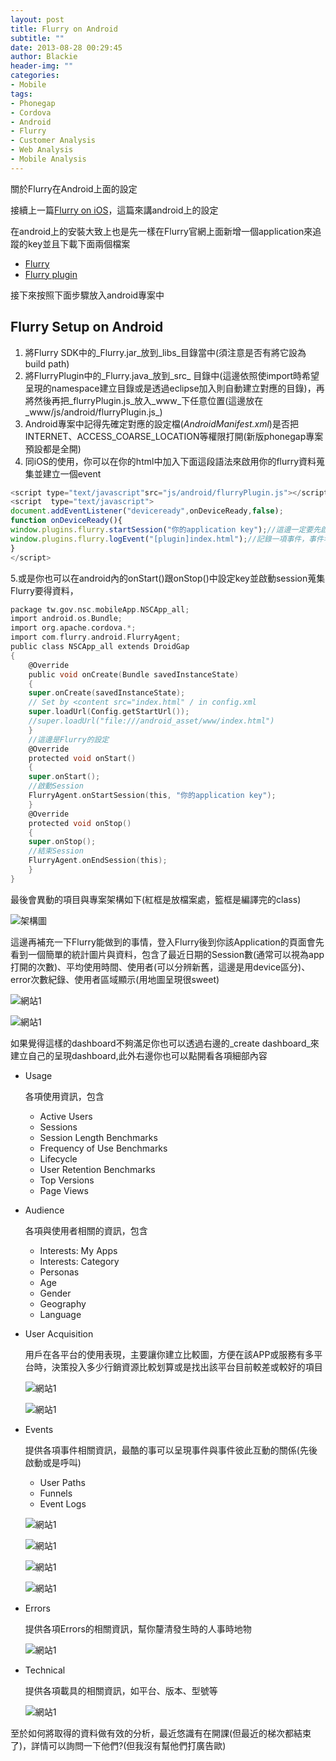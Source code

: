 ```yaml
---
layout: post
title: Flurry on Android
subtitle: ""
date: 2013-08-28 00:29:45
author: Blackie
header-img: ""
categories:
- Mobile
tags:
- Phonegap
- Cordova
- Android
- Flurry
- Customer Analysis
- Web Analysis
- Mobile Analysis
---
```


關於Flurry在Android上面的設定

<!-- More -->

接續上一篇[Flurry on iOS](http://blackie1019.github.io/2013/08/26/flurry-on-ios/)，這篇來講android上的設定

在android上的安裝大致上也是先一樣在Flurry官網上面新增一個application來追蹤的key並且下載下面兩個檔案

-   [Flurry](http://www.flurry.com/flurry-analytics.html)
-   [Flurry plugin](https://github.com/jfpsf/flurry-phonegap-plugin)

接下來按照下面步驟放入android專案中

## Flurry Setup on Android ##

1.  將Flurry SDK中的_Flurry.jar_放到_libs_目錄當中(須注意是否有將它設為build path)
2.  將FlurryPlugin中的_Flurry.java_放到_src_ 目錄中(這邊依照使import時希望呈現的namespace建立目錄或是透過eclipse加入則自動建立對應的目錄)，再將然後再把_flurryPlugin.js_放入_www_下任意位置(這邊放在_www/js/android/flurryPlugin.js_)
3.  Android專案中記得先確定對應的設定檔(_AndroidManifest.xml_)是否把INTERNET、ACCESS_COARSE_LOCATION等權限打開(新版phonegap專案預設都是全開)
4.  同iOS的使用，你可以在你的html中加入下面這段語法來啟用你的flurry資料蒐集並建立一個event

```js
<script type="text/javascript"src="js/android/flurryPlugin.js"></script><!--此段記得要放在cordova.js之後-->
<script  type="text/javascript">
document.addEventListener("deviceready",onDeviceReady,false);
function onDeviceReady(){
window.plugins.flurry.startSession("你的application key");//這邊一定要先啟動Session
window.plugins.flurry.logEvent("[plugin]index.html");//記錄一項事件，事件名稱為[plugin]index.html
}
</script>
```

5.或是你也可以在android內的onStart()跟onStop()中設定key並啟動session蒐集Flurry要得資料，

```objective-c
package tw.gov.nsc.mobileApp.NSCApp_all;
import android.os.Bundle;
import org.apache.cordova.*;
import com.flurry.android.FlurryAgent;  
public class NSCApp_all extends DroidGap
{
    @Override
    public void onCreate(Bundle savedInstanceState)
    {
    super.onCreate(savedInstanceState);
    // Set by <content src="index.html" / in config.xml
    super.loadUrl(Config.getStartUrl());
    //super.loadUrl("file:///android_asset/www/index.html")
    }
    //這邊是Flurry的設定
    @Override
    protected void onStart()
    {
    super.onStart();
    //啟動Session
    FlurryAgent.onStartSession(this, "你的application key");
    }    
    @Override
    protected void onStop()
    {
    super.onStop();
    //結束Session
    FlurryAgent.onEndSession(this);
    }
}
```

最後會異動的項目與專案架構如下(紅框是放檔案處，籃框是編譯完的class)

![架構圖](2.png)

這邊再補充一下Flurry能做到的事情，登入Flurry後到你該Application的頁面會先看到一個簡單的統計圖片與資料，包含了最近日期的Session數(通常可以視為app打開的次數)、平均使用時間、使用者(可以分辨新舊，這邊是用device區分)、error次數紀錄、使用者區域顯示(用地圖呈現很sweet)

![網站1](3.png)

![網站1](4.png)

如果覺得這樣的dashboard不夠滿足你也可以透過右邊的_create dashboard_來建立自己的呈現dashboard,此外右邊你也可以點開看各項細部內容

- Usage

    各項使用資訊，包含

    *   Active Users
    *   Sessions
    *   Session Length Benchmarks
    *   Frequency of Use Benchmarks
    *   Lifecycle
    *   User Retention Benchmarks
    *   Top Versions
    *   Page Views
- Audience

    各項與使用者相關的資訊，包含

    *   Interests: My Apps
    *   Interests: Category
    *   Personas
    *   Age
    *   Gender
    *   Geography
    *   Language
- User Acquisition

    用戶在各平台的使用表現，主要讓你建立比較圖，方便在該APP或服務有多平台時，決策投入多少行銷資源比較划算或是找出該平台目前較差或較好的項目

    ![網站1](5.png)

    ![網站1](6.png)

- Events

    提供各項事件相關資訊，最酷的事可以呈現事件與事件彼此互動的關係(先後啟動或是呼叫)

    *   User Paths
    *   Funnels
    *   Event Logs

    ![網站1](7.png)

    ![網站1](8.png)

    ![網站1](9.png)

    ![網站1](10.png)

- Errors

    提供各項Errors的相關資訊，幫你釐清發生時的人事時地物

    ![網站1](11.png)

- Technical

    提供各項載具的相關資訊，如平台、版本、型號等

    ![網站1](12.png)

至於如何將取得的資料做有效的分析，最近悠識有在開課(但最近的梯次都結束了)，詳情可以詢問一下他們?(但我沒有幫他們打廣告歐)
